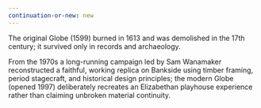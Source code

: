 ```yaml
---
continuation-or-new: new
---
```

The original Globe (1599) burned in 1613 and was demolished in the 17th century; it survived only in records and archaeology.

From the 1970s a long-running campaign led by Sam Wanamaker reconstructed a faithful, working replica on Bankside using timber framing, period stagecraft, and historical design principles; the modern Globe (opened 1997) deliberately recreates an Elizabethan playhouse experience rather than claiming unbroken material continuity.
